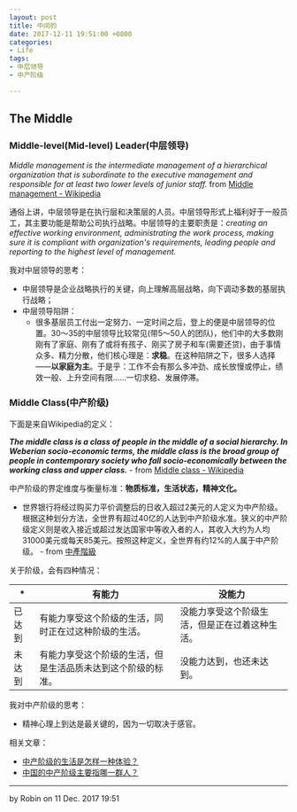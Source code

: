 ```yaml
---
layout: post
title: 中间的
date: 2017-12-11 19:51:00 +0800
categories:
- Life
tags:
- 中层领导
- 中产阶级

---
```



## The Middle


### Middle-level(Mid-level) Leader(中层领导)

*Middle management is the intermediate management of a hierarchical organization that is subordinate to the executive management and responsible for at least two lower levels of junior staff.* from [Middle management - Wikipedia](https://en.wikipedia.org/wiki/Middle_management)

通俗上讲，中层领导是在执行层和决策层的人员。中层领导形式上福利好于一般员工，其主要功能是帮助公司执行战略。中层领导的主要职责是：*creating an effective working environment, administrating the work process, making sure it is compliant with organization's requirements, leading people and reporting to the highest level of management.*

我对中层领导的思考：

- 中层领导是企业战略执行的关键，向上理解高层战略，向下调动多数的基层执行战略；
- 中层领导陷阱：
	- 很多基层员工付出一定努力、一定时间之后，登上的便是中层领导的位置。30～35的中层领导比较常见(带5～50人的团队)，他们中的大多数刚刚有了家庭、刚有了或将有孩子、刚买了房子和车(需要还贷)，由于事情众多、精力分散，他们核心理是：**求稳**。在这种陷阱之下，很多人选择——**以家庭为主**。于是乎：工作不会有那么多冲劲、成长放慢或停止，绩效一般、上升空间有限......一切求稳、发展停滞。



### Middle Class(中产阶级)

下面是来自Wikipedia的定义：

***The middle class is a class of people in the middle of a social hierarchy. In Weberian socio-economic terms, the middle class is the broad group of people in contemporary society who fall socio-economically between the working class and upper class.*** - from [Middle class - Wikipedia](https://en.wikipedia.org/wiki/Middle_class)

中产阶级的界定维度与衡量标准：**物质标准，生活状态，精神文化。**

- 世界银行将经过购买力平价调整后的日收入超过2美元的人定义为中产阶级。根据这种划分方法，全世界有超过40亿的人达到中产阶级水准。狭义的中产阶级定义则是收入接近或超过发达国家中等收入者的人，其收入大约为人均31000美元或每天85美元。按照这种定义，全世界有约12%的人属于中产阶级。 - from [中產階級](https://zh.wikipedia.org/wiki/%E4%B8%AD%E7%94%A2%E9%9A%8E%E7%B4%9A)


关于阶级，会有四种情况：

| *      | 有能力                                                       | 没能力                                         |
|--------|--------------------------------------------------------------|------------------------------------------------|
| 已达到 | 有能力享受这个阶级的生活，同时正在过这种阶级的生活。         | 没能力享受这个阶级生活，但是正在过着这种生活。 |
| 未达到 | 有能力享受这个阶级的生活，但是生活品质未达到这个阶级的标准。 | 没能力达到，也还未达到。                       |


我对中产阶级的思考：

- 精神心理上到达是最关键的，因为一切取决于感官。

相关文章：

- [中产阶级的生活是怎样一种体验？](https://www.zhihu.com/question/31673752)
- [中国的中产阶级主要指哪一群人？](https://www.zhihu.com/question/19710550)

----

by Robin on 11 Dec. 2017 19:51
